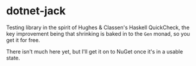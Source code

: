 # dotnet-jack

Testing library in the spirit of Hughes & Classen's Haskell QuickCheck,
the key improvement being that shrinking is baked in to the `Gen` monad,
so you get it for free.

There isn't much here yet, but I'll get it on to NuGet once it's in
a usable state.
